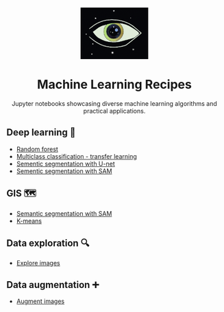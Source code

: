 <div align="center">
<!-- Title: -->
<p align="center" >
  <img src="./asset/logo2.png" height="120" >
    <h1> Machine Learning Recipes</h1>
Jupyter notebooks showcasing diverse machine learning algorithms and practical applications.
</p>
</div>




## Deep learning 🧠
  * [Random forest](machine_learning/random_forest.ipynb)
  * [Multiclass classification - transfer learning](machine_learning/transfer_learning.ipynb)
  * [Sementic segmentation with U-net](machine_learning/u_net.ipynb)
  * [Sementic segmentation with SAM](machine_learning/sam.ipynb)

## GIS 🗺️
  * [Semantic segmentation with SAM](gis/sam_gis.ipynb)
  * [K-means](gis/k-means.ipynb)

## Data exploration 🔍
  * [Explore images](exploration/images.ipynb)

## Data augmentation ➕
  * [Augment images](data_augmentation/augment_images.ipynb)
